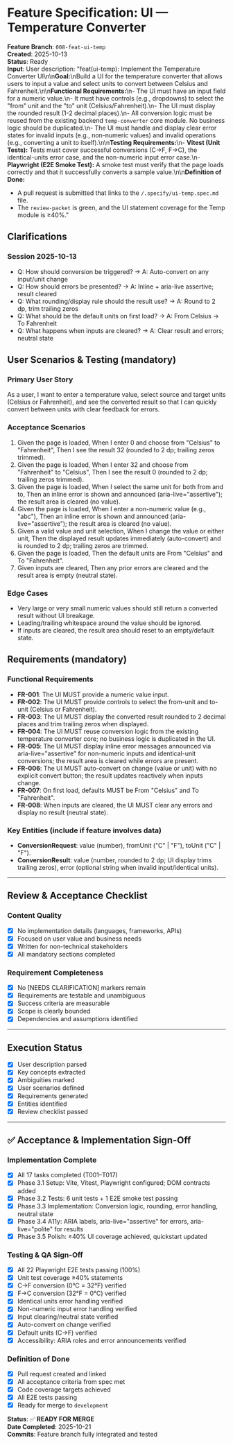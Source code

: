 # Feature Specification: UI — Temperature Converter

**Feature Branch**: `008-feat-ui-temp`  
**Created**: 2025-10-13  
**Status**: Ready  
**Input**: User description: "feat(ui-temp): Implement the Temperature Converter UI\n\n**Goal:**\nBuild a UI for the temperature converter that allows users to input a value and select units to convert between Celsius and Fahrenheit.\n\n**Functional Requirements:**\n- The UI must have an input field for a numeric value.\n- It must have controls (e.g., dropdowns) to select the \"from\" unit and the \"to\" unit (Celsius/Fahrenheit).\n- The UI must display the rounded result (1-2 decimal places).\n- All conversion logic must be reused from the existing backend `temp-converter` core module. No business logic should be duplicated.\n- The UI must handle and display clear error states for invalid inputs (e.g., non-numeric values) and invalid operations (e.g., converting a unit to itself).\n\n**Testing Requirements:**\n- **Vitest (Unit Tests):** Tests must cover successful conversions (C→F, F→C), the identical-units error case, and the non-numeric input error case.\n- **Playwright (E2E Smoke Test):** A smoke test must verify that the page loads correctly and that it successfully converts a sample value.\n\n**Definition of Done:**
- A pull request is submitted that links to the `/.specify/ui-temp.spec.md` file.
- The `review-packet` is green, and the UI statement coverage for the Temp module is ≥40%."

## Clarifications

### Session 2025-10-13
- Q: How should conversion be triggered? → A: Auto-convert on any input/unit change
- Q: How should errors be presented? → A: Inline + aria-live assertive; result cleared
- Q: What rounding/display rule should the result use? → A: Round to 2 dp, trim trailing zeros
- Q: What should be the default units on first load? → A: From Celsius → To Fahrenheit
- Q: What happens when inputs are cleared? → A: Clear result and errors; neutral state

## User Scenarios & Testing (mandatory)

### Primary User Story
As a user, I want to enter a temperature value, select source and target units (Celsius or Fahrenheit), and see the converted result so that I can quickly convert between units with clear feedback for errors.

### Acceptance Scenarios
1. Given the page is loaded, When I enter 0 and choose from "Celsius" to "Fahrenheit", Then I see the result 32 (rounded to 2 dp; trailing zeros trimmed).
2. Given the page is loaded, When I enter 32 and choose from "Fahrenheit" to "Celsius", Then I see the result 0 (rounded to 2 dp; trailing zeros trimmed).
3. Given the page is loaded, When I select the same unit for both from and to, Then an inline error is shown and announced (aria-live="assertive"); the result area is cleared (no value).
4. Given the page is loaded, When I enter a non-numeric value (e.g., "abc"), Then an inline error is shown and announced (aria-live="assertive"); the result area is cleared (no value).
5. Given a valid value and unit selection, When I change the value or either unit, Then the displayed result updates immediately (auto-convert) and is rounded to 2 dp; trailing zeros are trimmed.
6. Given the page is loaded, Then the default units are From "Celsius" and To "Fahrenheit".
7. Given inputs are cleared, Then any prior errors are cleared and the result area is empty (neutral state).

### Edge Cases
- Very large or very small numeric values should still return a converted result without UI breakage.
- Leading/trailing whitespace around the value should be ignored.
- If inputs are cleared, the result area should reset to an empty/default state.

## Requirements (mandatory)

### Functional Requirements
- **FR-001**: The UI MUST provide a numeric value input.
- **FR-002**: The UI MUST provide controls to select the from-unit and to-unit (Celsius or Fahrenheit).
- **FR-003**: The UI MUST display the converted result rounded to 2 decimal places and trim trailing zeros when displayed.
- **FR-004**: The UI MUST reuse conversion logic from the existing temperature converter core; no business logic is duplicated in the UI.
- **FR-005**: The UI MUST display inline error messages announced via aria-live="assertive" for non-numeric inputs and identical-unit conversions; the result area is cleared while errors are present.
- **FR-006**: The UI MUST auto-convert on change (value or unit) with no explicit convert button; the result updates reactively when inputs change.
- **FR-007**: On first load, defaults MUST be From "Celsius" and To "Fahrenheit".
- **FR-008**: When inputs are cleared, the UI MUST clear any errors and display no result (neutral state).

### Key Entities (include if feature involves data)
- **ConversionRequest**: value (number), fromUnit ("C" | "F"), toUnit ("C" | "F").
- **ConversionResult**: value (number, rounded to 2 dp; UI display trims trailing zeros), error (optional string when invalid input/identical units).

---

## Review & Acceptance Checklist

### Content Quality
- [x] No implementation details (languages, frameworks, APIs)
- [x] Focused on user value and business needs
- [x] Written for non-technical stakeholders
- [x] All mandatory sections completed

### Requirement Completeness
- [x] No [NEEDS CLARIFICATION] markers remain
- [x] Requirements are testable and unambiguous  
- [x] Success criteria are measurable
- [x] Scope is clearly bounded
- [x] Dependencies and assumptions identified

---

## Execution Status

- [x] User description parsed
- [x] Key concepts extracted
- [x] Ambiguities marked
- [x] User scenarios defined
- [x] Requirements generated
- [x] Entities identified
- [x] Review checklist passed

---

<!-- sync: retrigger spec-lint after checklist updates -->

## ✅ Acceptance & Implementation Sign-Off

### Implementation Complete
- [x] All 17 tasks completed (T001–T017)
- [x] Phase 3.1 Setup: Vite, Vitest, Playwright configured; DOM contracts added
- [x] Phase 3.2 Tests: 6 unit tests + 1 E2E smoke test passing
- [x] Phase 3.3 Implementation: Conversion logic, rounding, error handling, neutral state
- [x] Phase 3.4 A11y: ARIA labels, aria-live="assertive" for errors, aria-live="polite" for results
- [x] Phase 3.5 Polish: ≥40% UI coverage achieved, quickstart updated

### Testing & QA Sign-Off
- [x] All 22 Playwright E2E tests passing (100%)
- [x] Unit test coverage ≥40% statements
- [x] C→F conversion (0°C = 32°F) verified
- [x] F→C conversion (32°F = 0°C) verified
- [x] Identical units error handling verified
- [x] Non-numeric input error handling verified
- [x] Input clearing/neutral state verified
- [x] Auto-convert on change verified
- [x] Default units (C→F) verified
- [x] Accessibility: ARIA roles and error announcements verified

### Definition of Done
- [x] Pull request created and linked
- [x] All acceptance criteria from spec met
- [x] Code coverage targets achieved
- [x] All E2E tests passing
- [x] Ready for merge to `development`

**Status**: ✅ **READY FOR MERGE**  
**Date Completed**: 2025-10-21  
**Commits**: Feature branch fully integrated and tested
